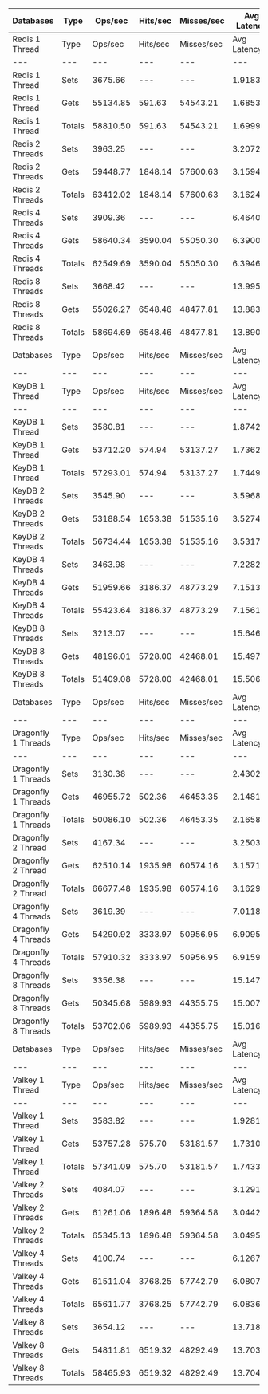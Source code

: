 | Databases | Type | Ops/sec | Hits/sec | Misses/sec | Avg Latency | p50 Latency | p99 Latency | p99.9 Latency | KB/sec |
| --- | --- | --- | --- | --- | --- | --- | --- | --- | --- |
| Redis 1 Thread | Type | Ops/sec | Hits/sec | Misses/sec | Avg Latency | p50 Latency | p99 Latency | p99.9 Latency | KB/sec |
| --- | --- | --- | --- | --- | --- | --- | --- | --- | --- |
Redis 1 Thread | Sets | 3675.66 | --- | --- | 1.91834 | 1.63100 | 5.63100 | 40.95900 | 175.86 |
Redis 1 Thread | Gets | 55134.85 | 591.63 | 54543.21 | 1.68534 | 1.62300 | 3.72700 | 7.87100 | 2102.38 |
Redis 1 Thread | Totals | 58810.50 | 591.63 | 54543.21 | 1.69990 | 1.62300 | 3.75900 | 9.40700 | 2278.24 |
Redis 2 Threads | Sets | 3963.25 | --- | --- | 3.20722 | 3.03900 | 8.19100 | 13.63100 | 189.62 |
Redis 2 Threads | Gets | 59448.77 | 1848.14 | 57600.63 | 3.15947 | 3.02300 | 7.51900 | 13.75900 | 2272.78 |
Redis 2 Threads | Totals | 63412.02 | 1848.14 | 57600.63 | 3.16245 | 3.02300 | 7.58300 | 13.75900 | 2462.40 |
Redis 4 Threads | Sets | 3909.36 | --- | --- | 6.46403 | 5.98300 | 16.51100 | 24.31900 | 187.04 |
Redis 4 Threads | Gets | 58640.34 | 3590.04 | 55050.30 | 6.39000 | 5.91900 | 16.19100 | 24.57500 | 2250.50 |
Redis 4 Threads | Totals | 62549.69 | 3590.04 | 55050.30 | 6.39463 | 5.91900 | 16.19100 | 24.57500 | 2437.54 |
Redis 8 Threads | Sets | 3668.42 | --- | --- | 13.99561 | 12.92700 | 40.44700 | 69.11900 | 175.52 |
Redis 8 Threads | Gets | 55026.27 | 6548.46 | 48477.81 | 13.88352 | 12.79900 | 39.67900 | 70.14300 | 2127.32 |
Redis 8 Threads | Totals | 58694.69 | 6548.46 | 48477.81 | 13.89053 | 12.86300 | 39.93500 | 70.14300 | 2302.83 |
| Databases | Type | Ops/sec | Hits/sec | Misses/sec | Avg Latency | p50 Latency | p99 Latency | p99.9 Latency | KB/sec |
| --- | --- | --- | --- | --- | --- | --- | --- | --- | --- |
| KeyDB 1 Thread | Type | Ops/sec | Hits/sec | Misses/sec | Avg Latency | p50 Latency | p99 Latency | p99.9 Latency | KB/sec |
| --- | --- | --- | --- | --- | --- | --- | --- | --- | --- |
KeyDB 1 Thread | Sets | 3580.81 | --- | --- | 1.87420 | 1.70300 | 5.40700 | 23.16700 | 171.32 |
KeyDB 1 Thread | Gets | 53712.20 | 574.94 | 53137.27 | 1.73628 | 1.69500 | 3.79100 | 7.45500 | 2048.12 |
KeyDB 1 Thread | Totals | 57293.01 | 574.94 | 53137.27 | 1.74490 | 1.69500 | 3.82300 | 8.25500 | 2219.45 |
KeyDB 2 Threads | Sets | 3545.90 | --- | --- | 3.59689 | 3.31100 | 9.79100 | 14.59100 | 169.65 |
KeyDB 2 Threads | Gets | 53188.54 | 1653.38 | 51535.16 | 3.52740 | 3.27900 | 9.47100 | 14.59100 | 2033.44 |
KeyDB 2 Threads | Totals | 56734.44 | 1653.38 | 51535.16 | 3.53174 | 3.27900 | 9.47100 | 14.59100 | 2203.10 |
KeyDB 4 Threads | Sets | 3463.98 | --- | --- | 7.22826 | 6.68700 | 18.94300 | 28.54300 | 165.73 |
KeyDB 4 Threads | Gets | 51959.66 | 3186.37 | 48773.29 | 7.15137 | 6.62300 | 18.55900 | 29.05500 | 1994.13 |
KeyDB 4 Threads | Totals | 55423.64 | 3186.37 | 48773.29 | 7.15617 | 6.62300 | 18.55900 | 29.05500 | 2159.87 |
KeyDB 8 Threads | Sets | 3213.07 | --- | --- | 15.64665 | 14.46300 | 43.77500 | 69.63100 | 153.73 |
KeyDB 8 Threads | Gets | 48196.01 | 5728.00 | 42468.01 | 15.49705 | 14.39900 | 43.51900 | 71.16700 | 1863.22 |
KeyDB 8 Threads | Totals | 51409.08 | 5728.00 | 42468.01 | 15.50640 | 14.39900 | 43.51900 | 71.16700 | 2016.95 |
| Databases | Type | Ops/sec | Hits/sec | Misses/sec | Avg Latency | p50 Latency | p99 Latency | p99.9 Latency | KB/sec |
| --- | --- | --- | --- | --- | --- | --- | --- | --- | --- |
| Dragonfly 1 Threads | Type | Ops/sec | Hits/sec | Misses/sec | Avg Latency | p50 Latency | p99 Latency | p99.9 Latency | KB/sec |
| --- | --- | --- | --- | --- | --- | --- | --- | --- | --- |
Dragonfly 1 Threads | Sets | 3130.38 | --- | --- | 2.43022 | 1.83900 | 6.04700 | 46.07900 | 149.77 |
Dragonfly 1 Threads | Gets | 46955.72 | 502.36 | 46453.35 | 2.14818 | 1.81500 | 5.18300 | 9.15100 | 1790.49 |
Dragonfly 1 Threads | Totals | 50086.10 | 502.36 | 46453.35 | 2.16581 | 1.81500 | 5.21500 | 10.30300 | 1940.26 |
Dragonfly 2 Thread | Sets | 4167.34 | --- | --- | 3.25037 | 2.76700 | 12.67100 | 16.76700 | 199.39 |
Dragonfly 2 Thread | Gets | 62510.14 | 1935.98 | 60574.16 | 3.15713 | 2.73500 | 10.68700 | 16.19100 | 2389.78 |
Dragonfly 2 Thread | Totals | 66677.48 | 1935.98 | 60574.16 | 3.16296 | 2.73500 | 10.81500 | 16.25500 | 2589.17 |
Dragonfly 4 Threads | Sets | 3619.39 | --- | --- | 7.01182 | 6.46300 | 19.58300 | 28.28700 | 173.17 |
Dragonfly 4 Threads | Gets | 54290.92 | 3333.97 | 50956.95 | 6.90953 | 6.39900 | 18.30300 | 27.39100 | 2083.63 |
Dragonfly 4 Threads | Totals | 57910.32 | 3333.97 | 50956.95 | 6.91593 | 6.39900 | 18.30300 | 27.51900 | 2256.79 |
Dragonfly 8 Threads | Sets | 3356.38 | --- | --- | 15.14779 | 14.07900 | 44.28700 | 73.72700 | 160.59 |
Dragonfly 8 Threads | Gets | 50345.68 | 5989.93 | 44355.75 | 15.00781 | 14.01500 | 42.75100 | 74.75100 | 1946.36 |
Dragonfly 8 Threads | Totals | 53702.06 | 5989.93 | 44355.75 | 15.01656 | 14.01500 | 42.75100 | 74.75100 | 2106.94 |
| Databases | Type | Ops/sec | Hits/sec | Misses/sec | Avg Latency | p50 Latency | p99 Latency | p99.9 Latency | KB/sec |
| --- | --- | --- | --- | --- | --- | --- | --- | --- | --- |
| Valkey 1 Thread | Type | Ops/sec | Hits/sec | Misses/sec | Avg Latency | p50 Latency | p99 Latency | p99.9 Latency | KB/sec |
| --- | --- | --- | --- | --- | --- | --- | --- | --- | --- |
Valkey 1 Thread | Sets | 3583.82 | --- | --- | 1.92815 | 1.54300 | 4.35100 | 37.63100 | 171.47 |
Valkey 1 Thread | Gets | 53757.28 | 575.70 | 53181.57 | 1.73106 | 1.53500 | 3.71100 | 7.83900 | 2049.84 |
Valkey 1 Thread | Totals | 57341.09 | 575.70 | 53181.57 | 1.74338 | 1.53500 | 3.74300 | 8.57500 | 2221.31 |
Valkey 2 Threads | Sets | 4084.07 | --- | --- | 3.12913 | 2.89500 | 11.39100 | 15.03900 | 195.40 |
Valkey 2 Threads | Gets | 61261.06 | 1896.48 | 59364.58 | 3.04420 | 2.87900 | 7.55100 | 13.37500 | 2342.02 |
Valkey 2 Threads | Totals | 65345.13 | 1896.48 | 59364.58 | 3.04951 | 2.87900 | 7.67900 | 13.56700 | 2537.42 |
Valkey 4 Threads | Sets | 4100.74 | --- | --- | 6.12670 | 5.69500 | 15.29500 | 24.57500 | 196.20 |
Valkey 4 Threads | Gets | 61511.04 | 3768.25 | 57742.79 | 6.08078 | 5.66300 | 14.91100 | 22.27100 | 2360.68 |
Valkey 4 Threads | Totals | 65611.77 | 3768.25 | 57742.79 | 6.08365 | 5.69500 | 14.91100 | 22.52700 | 2556.88 |
Valkey 8 Threads | Sets | 3654.12 | --- | --- | 13.71885 | 12.86300 | 37.37500 | 68.09500 | 174.83 |
Valkey 8 Threads | Gets | 54811.81 | 6519.32 | 48292.49 | 13.70379 | 12.79900 | 37.37500 | 66.55900 | 2119.01 |
Valkey 8 Threads | Totals | 58465.93 | 6519.32 | 48292.49 | 13.70473 | 12.79900 | 37.37500 | 66.55900 | 2293.84 |
